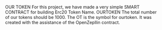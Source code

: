 OUR TOKEN
For this project, we have made a very simple SMART CONTRACT for building Erc20 Token Name. OURTOKEN The total number of our tokens should be 1000. The OT is the symbol for ourtoken. It was created with the assistance of the OpenZepllin contract.
